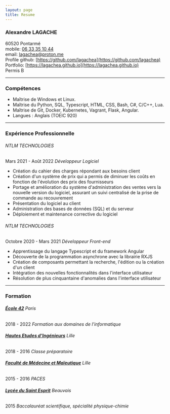 ```yaml
---
layout: page
title: Resume
---
```


### Alexandre LAGACHE
60520 Pontarmé  
mobile: [06 33 35 10 44](tel:+33633351044)  
email: [lagachea@proton.me](mailto:lagachea@proton.me)  
Profile github: [https://github.com/lagachea](https://github.com/lagachea)  
Portfolio: [https://lagachea.github.io](https://lagachea.github.io)  
Permis B

---
### Compétences
- Maîtrise de Windows et Linux.
- Maîtrise du Python, SQL, Typescript, HTML, CSS, Bash, C#, C/C++, Lua.
- Maîtrise de Git, Docker, Kubernetes, Vagrant, Flask, Angular.
- Langues : Anglais (TOEIC 920)

---
### Expérience Professionnelle
###### NTLM TECHNOLOGIES
Mars 2021 - Août 2022 *Développeur Logiciel*
- Création du cahier des charges répondant aux besoins client
- Création d'un système de prix qui a permis de diminuer les coûts en fonction de l'évolution des prix des fournisseurs
- Portage et amélioration du système d'administration des ventes vers la nouvelle version du logiciel, assurant un suivi centralisé de la prise de commande au recouvrement
- Présentation du logiciel au client
- Administration des bases de données (SQL) et du serveur
- Déploiement et maintenance corrective du logiciel

###### NTLM TECHNOLOGIES
Octobre 2020 - Mars 2021 *Développeur Front-end*
- Apprentissage du langage Typescript et du framework Angular
- Découverte de la programmation asynchrone avec la librairie RXJS
- Création de composants permettant la recherche, l'édition ou la création d'un client
- Intégration des nouvelles fonctionnalités dans l'interface utilisateur
- Résolution de plus cinquantaine d'anomalies dans l'interface utilisateur

---
### Formation
###### **[École 42](https://42.fr)** Paris
2018 - 2022 *Formation aux domaines de l’informatique*

###### **[Hautes Etudes d’Ingénieurs](https://www.junia.com/fr/junia/programme-grande-ecole-hei/)** Lille
2018 - 2016 *Classe préparatoire*

###### **[Faculté de Médecine et Maïeutique](https://fmms.fr/)** Lille
2015 - 2016 *PACES*

###### **[Lycée du Saint Esprit](https://saintesprit.com)** Beauvais
2015 *Baccalauréat scientifique, spécialité physique-chimie*
